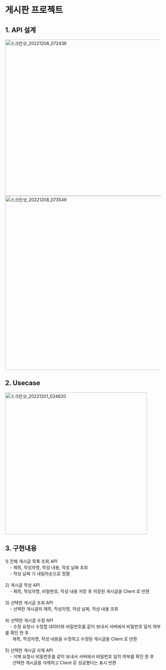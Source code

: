 # 게시판 프로젝트
<h2>1. API 설계</h2>
<img width="506" alt="스크린샷_20221208_072436" src="https://user-images.githubusercontent.com/100077017/206423019-4671bb63-dae3-4abe-b2ca-c24685e1246b.png">
<img width="564" alt="스크린샷_20221208_073549" src="https://user-images.githubusercontent.com/100077017/206425249-43013312-071c-499a-be46-9e5cc1362a91.png">
<br>
<h2>2. Usecase</h2>
<img width="459" alt="스크린샷_20221201_024620" src="https://user-images.githubusercontent.com/100077017/204975428-cbf876df-e75c-43af-b512-c14aa1c3277e.png">
<br>
<h2>3. 구현내용</h2>
1) 전체 게시글 목록 조회 API<br>
&nbsp;&nbsp;&nbsp;&nbsp;- 제목, 작성자명, 작성 내용, 작성 날짜 조회<br>
&nbsp;&nbsp;&nbsp;&nbsp;- 작성 날짜 기 내림차순으로 정렬<br><br>
2) 게시글 작성 API<br>
&nbsp;&nbsp;&nbsp;&nbsp;- 제목, 작성자명, 비밀번호, 작성 내용 저장 후 저장된 게시글을 Client 로 반환<br><br>
3) 선택한 게시글 조회 API<br>
&nbsp;&nbsp;&nbsp;&nbsp;- 선택한 게시글의 제목, 작성자명, 작성 날짜, 작성 내용 조회<br><br>
4) 선택한 게시글 수정 API<br>
&nbsp;&nbsp;&nbsp;&nbsp;- 수정 요청시 수정할 데이터와 비밀번호를 같이 보내서 서버에서 비밀번호 일치 여부를 확인 한 후<br>
&nbsp;&nbsp;&nbsp;&nbsp;&nbsp;&nbsp;제목, 작성자명, 작성 내용을 수정하고 수정된 게시글을 Client 로 반환<br><br>
5) 선택한 게시글 삭제 API<br>
&nbsp;&nbsp;&nbsp;&nbsp;- 삭제 요청시 비밀번호를 같이 보내서 서버에서 비밀번호 일치 여부를 확인 한 후<br>
&nbsp;&nbsp;&nbsp;&nbsp;&nbsp;&nbsp;선택한 게시글을 삭제하고 Client 로 성공했다는 표시 반환<br>

